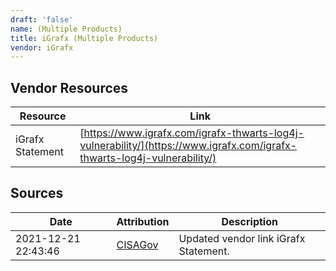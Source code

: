```yaml
---
draft: 'false'
name: (Multiple Products)
title: iGrafx (Multiple Products)
vendor: iGrafx
---
```


## Vendor Resources
| Resource | Link |
| --- | --- |
| iGrafx Statement | [https://www.igrafx.com/igrafx-thwarts-log4j-vulnerability/](https://www.igrafx.com/igrafx-thwarts-log4j-vulnerability/) |



## Sources
| Date | Attribution | Description |
| --- | --- | --- |
| 2021-12-21 22:43:46 | [CISAGov](https://raw.githubusercontent.com/cisagov/log4j-affected-db/develop/README.md) | Updated vendor link iGrafx Statement.  |
